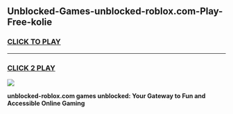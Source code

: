 
## Unblocked-Games-unblocked-roblox.com-Play-Free-kolie
<h3>
<a href="https://premium76.site?title=unblocked-roblox.com&ref=20M">CLICK TO PLAY</a></h3>
<hr>

<h3>
<a href="https://premium76.site?title=unblocked-roblox.com&ref=20M">CLICK 2 PLAY</a>
  
</h3>

<a href="https://premium76.site?title=unblocked-roblox.com&ref=19M"><img src="https://clearcache.store/games.png"></a>


**unblocked-roblox.com games unblocked: Your Gateway to Fun and Accessible Online Gaming**
